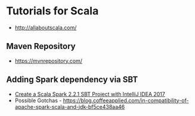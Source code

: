# Tutorials for Scala

* http://allaboutscala.com/

##  Maven Repository 

* https://mvnrepository.com/

## Adding Spark dependency via SBT

* [Create a Scala Spark 2.2.1 SBT Project with IntelliJ IDEA 2017](https://youtu.be/nYLCoq7PkVs)
* Possible Gotchas - https://blog.coffeeapplied.com/in-compatibility-of-apache-spark-scala-and-jdk-bf5ce438aa46
